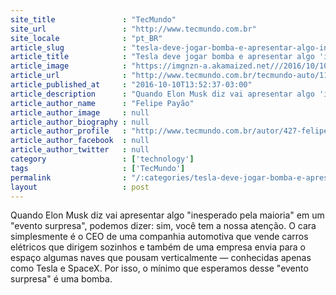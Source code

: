 ```yaml
---
site_title               : "TecMundo"
site_url                 : "http://www.tecmundo.com.br"
site_locale              : "pt_BR"
article_slug             : "tesla-deve-jogar-bomba-e-apresentar-algo-inesperado-diz-elon-musk"
article_title            : "Tesla deve jogar bomba e apresentar algo 'inesperado', diz Elon Musk"
article_image            : "https://imgnzn-a.akamaized.net///2016/10/10/10123154573087-t1200x480.jpg"
article_url              : "http://www.tecmundo.com.br/tecmundo-auto/110393-tesla-deve-jogar-bomba-apresentar-algo-inesperado-diz-elon-musk.htm"
article_published_at     : "2016-10-10T13:52:37-03:00"
article_description      : "Quando Elon Musk diz vai apresentar algo 'inesperado pela maioria' em um 'evento surpresa', podemos dizer: sim, você tem a nossa atenção. O cara simplesmente é o CEO de uma companhia automotiva que vende carros elétricos que dirigem sozinhos e também de uma empresa envia para o espaço algumas naves que pousam verticalmente — conhecidas apenas como Tesla e SpaceX. Por isso, o mínimo que esperamos desse 'evento surpresa' é uma bomba."
article_author_name      : "Felipe Payão"
article_author_image     : null
article_author_biography : null
article_author_profile   : "http://www.tecmundo.com.br/autor/427-felipe-payao/"
article_author_facebook  : null
article_author_twitter   : null
category                 : ['technology']
tags                     : ['TecMundo']
permalink                : "/:categories/tesla-deve-jogar-bomba-e-apresentar-algo-inesperado-diz-elon-musk/"
layout                   : post
---
```


Quando Elon Musk diz vai apresentar algo "inesperado pela maioria" em um "evento surpresa", podemos dizer: sim, você tem a nossa atenção. O cara simplesmente é o CEO de uma companhia automotiva que vende carros elétricos que dirigem sozinhos e também de uma empresa envia para o espaço algumas naves que pousam verticalmente — conhecidas apenas como Tesla e SpaceX. Por isso, o mínimo que esperamos desse "evento surpresa" é uma bomba.
